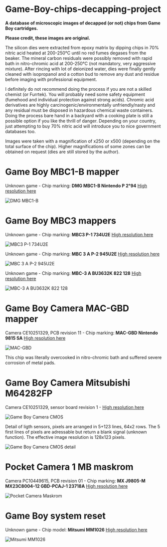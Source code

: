 # Game-Boy-chips-decapping-project

**A database of microscopic images of decapped (or not) chips from Game Boy cartridges.**

**Please credit, these images are original.**

The silicon dies were extracted from epoxy matrix by dipping chips in 70% nitric acid heated at 200-250°C until no red fumes degases from the beaker. The mineral carbon residuals were possibly removed with rapid bath in nitro-chromic acid at 200-250°C (not mandatory, very aggressive mixture). After rincing with lot of deionized water, dies were finally gently cleaned with isopropanol and a cotton bud to remove any dust and residue before imaging with professional equipment.

I definitely do not recommend doing the process if you are not a skilled chemist (or Furrtek). You will probably need some safety equipment (fumehood and individual protection against strong acids). Chromic acid derivatives are highly carcinogenic/environmentally unfriendly/nasty and any residual must be disposed in hazardous chemical waste containers. Doing the process bare hand in a backyard with a cooking plate is still a possible option if you like the thrill of danger. Depending on your country, just attempting to buy 70% nitric acid will introduce you to nice government databases too.

Images were taken with a magnification of x250 or x500 (depending on the total surface of the chip). Higher magnifications of some zones can be obtained on request (dies are still stored by the author).

# Game Boy MBC1-B mapper
Unknown game - Chip marking: **DMG MBC1-B Nintendo P 2°94** [High resolution here](https://drive.google.com/file/d/11IMe75MVlMv_imL12D-UjlCwxDRTgbdM/view?usp=sharing)

![DMG MBC1-B](https://github.com/Raphael-Boichot/Game-Boy-chips-decapping-project/blob/main/DMG%20MBC1-B%20Nintendo%20P%202%C2%B094-preview.png)

# Game Boy MBC3 mappers
Unknown game - Chip marking: **MBC3 P-1 734U2E** [High resolution here](https://drive.google.com/file/d/1aDTHwyut4xei_zgxTdFrbyyLH9tH_sX4/view?usp=sharing)

![MBC3 P-1 734U2E](https://github.com/Raphael-Boichot/Game-Boy-chips-decapping-project/blob/main/MBC3%20P-1%20734U2E-preview.png)

Unknown game - Chip marking: **MBC 3 A P-2 945U2E** [High resolution here]()

![MBC 3 A P-2 945U2E](https://github.com/Raphael-Boichot/Game-Boy-chips-decapping-project/blob/main/MBC%203%20A%20P-2%20945U2E-preview.png)

Unknown game - Chip marking: **MBC-3 A BU3632K 822 128** [High resolution here]()

![MBC-3 A BU3632K 822 128](https://github.com/Raphael-Boichot/Game-Boy-chips-decapping-project/blob/main/MBC-3%20A%20BU3632K%20822%20128-preview.png)

# Game Boy Camera MAC-GBD mapper
Camera CE10251329, PCB revision 11 - Chip marking: **MAC-GBD Nintendo 9815 SA** [High resolution here](https://drive.google.com/file/d/1fUm43i4zzt71fiRKpbipy4eYC-yVmNwh/view?usp=sharing)

![MAC-GBD](https://github.com/Raphael-Boichot/Game-Boy-chips-decapping-project/blob/main/MAC-GBD%20Nintendo%209815%20SA-preview.png)

This chip was literally overcooked in nitro-chromic bath and suffered severe corrosion of metal pads.

# Game Boy Camera Mitsubishi M64282FP
Camera CE10251329, sensor board revision 1 - [High resolution here](https://drive.google.com/file/d/1t0iczgT00NVYwDEGJ-6-9WYSS4gzTDif/view?usp=sharing)

![Game Boy Camera CMOS](https://github.com/Raphael-Boichot/Game-Boy-chips-decapping-project/blob/main/Mitsubishi%20M64282FP-preview.png)

Detail of ligth sensors, pixels are arranged in 5+123 lines, 64x2 rows. The 5 first lines of pixels are adressable but return a blank signal (unknown function). The effective image resolution is 128x123 pixels.

![Game Boy Camera CMOS detail](https://github.com/Raphael-Boichot/Game-Boy-chips-decapping-project/blob/main/Mitsubishi%20M64282FP_detail%20of%20light%20sensors.png)

# Pocket Camera 1 MB maskrom
Camera PC10449615, PCB revision 01 - Chip marking: **MX J9805-M MX23C8004-12 GBD-PCAJ-1 23718A** [High resolution here](https://drive.google.com/file/d/1xGPd-S2JqzOhwf5aPOPGGmLtQ0v0OHIU/view?usp=sharing)

![Pocket Camera Maskrom](https://github.com/Raphael-Boichot/Game-Boy-chips-decapping-project/blob/main/MX%20J9805-M%20MX23C8004-12%20GBD-PCAJ-1%2023718A.png)

# Game Boy system reset
Unknown game - Chip model: **Mitsumi MM1026** [High resolution here]()

![Mitsumi MM1026](https://github.com/Raphael-Boichot/Game-Boy-chips-decapping-project/blob/main/Mitsumi%20MM1026-preview.png)
